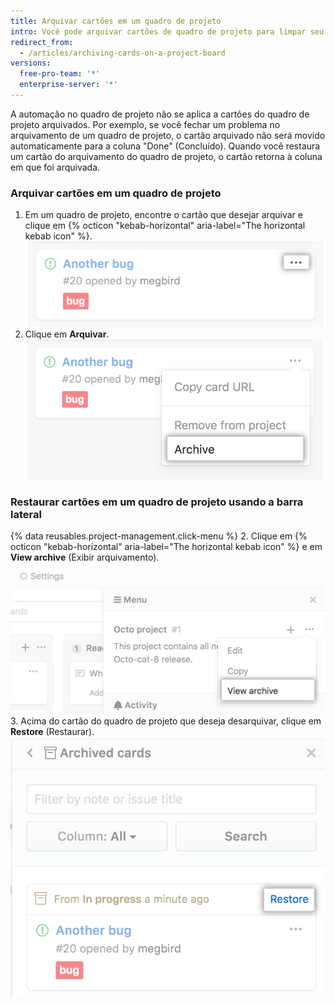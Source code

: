 ```yaml
---
title: Arquivar cartões em um quadro de projeto
intro: Você pode arquivar cartões de quadro de projeto para limpar seu fluxo de trabalho sem perder o contexto histórico de um projeto.
redirect_from:
  - /articles/archiving-cards-on-a-project-board
versions:
  free-pro-team: '*'
  enterprise-server: '*'
---
```


A automação no quadro de projeto não se aplica a cartões do quadro de projeto arquivados. Por exemplo, se você fechar um problema no arquivamento de um quadro de projeto, o cartão arquivado não será movido automaticamente para a coluna "Done" (Concluído). Quando você restaura um cartão do arquivamento do quadro de projeto, o cartão retorna à coluna em que foi arquivada.

### Arquivar cartões em um quadro de projeto

1. Em um quadro de projeto, encontre o cartão que desejar arquivar e clique em {% octicon "kebab-horizontal" aria-label="The horizontal kebab icon" %}. ![Lista de opções para edição de um cartão do quadro de projeto](/assets/images/help/projects/select-archiving-options-project-board-card.png)
2. Clique em **Arquivar**. ![Opção de seleção de arquivamento no menu](/assets/images/help/projects/archive-project-board-card.png)

### Restaurar cartões em um quadro de projeto usando a barra lateral

{% data reusables.project-management.click-menu %}
2. Clique em {% octicon "kebab-horizontal" aria-label="The horizontal kebab icon" %} e em **View archive** (Exibir arquivamento). ![Opção de seleção de exibição de arquivamento no menu](/assets/images/help/projects/select-view-archive-option-project-board-card.png)
3. Acima do cartão do quadro de projeto que deseja desarquivar, clique em **Restore** (Restaurar). ![Seleção da restauração do cartão do quadro de projeto](/assets/images/help/projects/restore-card.png)
